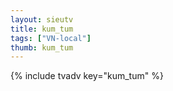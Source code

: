 ```yaml
--- 
layout: sieutv
title: kum_tum
tags: ["VN-local"]
thumb: kum_tum
---
```

{% include tvadv key="kum_tum" %}
